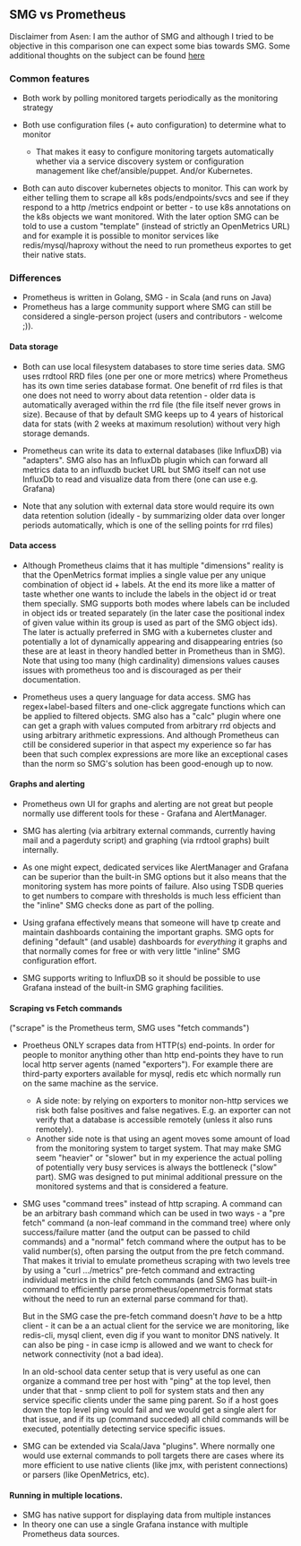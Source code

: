 
## SMG vs Prometheus

Disclaimer from Asen: I am the author of SMG and although I tried to be
objective in this comparison one can expect some bias towards SMG. Some
additional thoughts on the subject can be found
[here](https://asen.github.io/smg/History_and_Evolution.html#some-notes-on-prometheus)

### Common features

* Both work by polling monitored targets periodically as the monitoring 
strategy

* Both use configuration files (+ auto configuration) to determine what to 
monitor
    * That makes it easy to configure monitoring targets automatically whether 
via a service discovery system or configuration management like 
chef/ansible/puppet. And/or Kubernetes.

* Both can auto discover kubernetes objects to monitor. This can work by
  either telling them to scrape all k8s pods/endpoints/svcs and see if
  they respond to a http /metrics endpoint or better - to use k8s annotations
  on the k8s objects we want monitored. With the later option SMG can be told
  to use a custom "template" (instead of strictly an OpenMetrics URL) and for
  example it is possible to monitor services like redis/mysql/haproxy without
  the need to run prometheus exportes to get their native stats.

### Differences

* Prometheus is written in Golang, SMG - in Scala (and runs on Java)
* Prometheus has a large community support where SMG can still be considered 
a single-person project (users and contributors - welcome ;)).

#### Data storage

* Both can use local filesystem databases to store time series data. SMG 
uses rrdtool RRD files (one per one or more metrics) where Prometheus has 
its own time series database format. One benefit of rrd files is that one 
does not need to worry about data retention - older data is automatically 
averaged within the rrd file (the file itself never grows in size). Because 
of that by default SMG keeps up to 4 years of historical data for stats 
(with 2 weeks at maximum resolution) without very high storage demands.

* Prometheus can write its data to external databases (like InfluxDB) via 
"adapters". SMG also has an InfluxDb plugin which can forward all metrics data
to an influxdb bucket URL but SMG itself can not use InfluxDb to read and visualize
data from there (one can use e.g. Grafana) 

* Note that any solution with external data store would require its own 
data retention solution (ideally - by summarizing older data over longer 
periods automatically, which is one of the selling points for rrd files)   

#### Data access

* Although Prometheus claims that it has multiple "dimensions" reality is 
that the OpenMetrics format implies a single value per any unique combination 
of object id + labels. At the end its more like a matter of taste whether 
one wants to include the labels in the object id or treat them specially. 
SMG supports both modes where labels can be included in object ids or 
treated separately (in the later case the positional index of given value 
within its group is used as part of the SMG object ids). The later is 
actually preferred in SMG with a kubernetes cluster and potentially a lot 
of dynamically appearing and disappearing entries (so these are at least in 
theory handled better in Prometheus than in SMG). Note that using too many
(high cardinality) dimensions values causes issues with prometheus too and
is discouraged as per their documentation.

* Prometheus uses a query language for data access. SMG has 
regex+label-based filters and one-click aggregate functions which can be
applied to filtered objects. SMG also has a "calc" plugin where one can
get a graph with values computed from arbitrary rrd objects and using arbitrary 
arithmetic expressions. And although Prometheus can ctill be considered 
superior in that aspect my experience so far has been that such complex 
expressions are more like an exceptional cases than the norm so SMG's 
solution has been good-enough up to now.


#### Graphs and alerting

* Prometheus own UI for graphs and alerting are not great but people 
normally use different tools for these - Grafana and AlertManager.

* SMG has alerting (via arbitrary external commands, currently having 
mail and a pagerduty script) and graphing (via rrdtool graphs) built 
internally.

* As one might expect, dedicated services like AlertManager and Grafana 
can be superior than the built-in SMG options but it also means that the 
monitoring system has more points of failure. Also using TSDB queries to get
numbers to compare with thresholds is much less efficient than the "inline"
SMG checks done as part of the polling.

* Using grafana effectively means that someone will have tp create and maintain
dashboards containing the important graphs. SMG opts for defining "default"
(and usable) dashboards for *everything* it graphs and that normally comes 
for free or with very little "inline" SMG configuration effort.

* SMG supports writing to InfluxDB so it should be possible 
to use Grafana instead of the built-in SMG graphing facilities.


#### Scraping vs Fetch commands

("scrape" is the Prometheus term, SMG uses "fetch commands")

* Proetheus ONLY scrapes data from HTTP(s) end-points. In order for people 
to monitor anything other than http end-points they have to run local http 
server agents (named "exporters"). For example there are third-party 
exporters available for mysql, redis etc which normally run on the same 
machine as the service.

    * A side note: by relying on exporters to monitor non-http services we 
    risk both false positives and false negatives. E.g. an exporter can not 
    verify that a database is accessible remotely (unless it also runs 
    remotely).
    * Another side note is that using an agent moves some amount of load 
    from the monitoring system to target system. That may make SMG seem 
    "heavier" or "slower" but in my experience the actual polling of 
    potentially very busy services is always the bottleneck ("slow" part). 
    SMG was designed to put minimal additional pressure on the monitored 
    systems and that is considered a feature.

* SMG uses "command trees" instead of http scraping. A command can be an 
arbitrary bash command which can be used in two ways - a "pre fetch" 
command (a non-leaf command in the command tree) where only success/failure 
matter (and the output can be passed to child commands) and a "normal" 
fetch command where the output has to be valid number(s), often parsing 
the output from the pre fetch command. That makes it trivial to emulate 
prometheus scraping with two levels tree by using a "curl .../metrics" 
pre-fetch command and extracting individual metrics in the child fetch 
commands (and SMG has built-in command to efficiently parse 
prometheus/openmetrcis format stats without the need to run an external 
parse command for that).

    But in the SMG case the pre-fetch command doesn't *have* to be a http 
    client - it can be a an actual client for the service we are monitoring, 
    like redis-cli, mysql client, even dig if you want to monitor DNS 
    natively. It can also be ping - in case icmp is allowed and we want 
    to check for network connectivity (not a bad idea).  

    In an old-school data center setup that is very useful as one can 
    organize a command tree per host with "ping" at the top level, then 
    under that that - snmp client to poll for system stats and then any 
    service specific clients under the same ping parent. So if a host goes 
    down the top level ping would fail and we would get a single alert for 
    that issue, and if its up (command succeded) all child commands will 
    be executed, potentially detecting service specific issues.  

* SMG can be extended via Scala/Java "plugins". Where normally one would 
use external commands to poll targets there are cases where its more 
efficient to use native clients (like jmx, with peristent connections) 
or parsers (like OpenMetrics, etc). 

#### Running in multiple locations.

* SMG has native support for displaying data from multiple instances
* In theory one can use a single Grafana instance with multiple Prometheus 
data sources.


